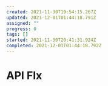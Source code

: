 ```yaml
---
created: 2021-11-30T19:54:15.267Z
updated: 2021-12-01T01:44:18.791Z
assigned: ""
progress: 0
tags: []
started: 2021-11-30T20:41:31.924Z
completed: 2021-12-01T01:44:18.792Z
---
```


# API FIx

